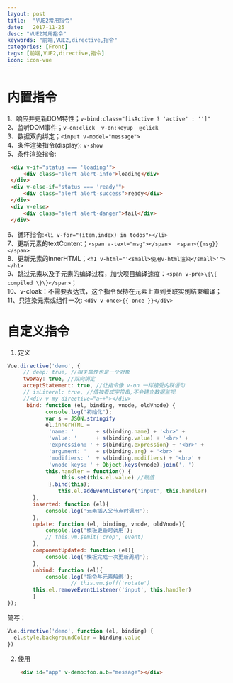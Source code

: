 ```yaml
---
layout: post
title:  "VUE2常用指令"
date:   2017-11-25
desc: "VUE2常用指令"
keywords: "前端,VUE2,directive,指令"
categories: [Front]
tags: [前端,VUE2,directive,指令]
icon: icon-vue
---
```

# 内置指令
1、响应并更新DOM特性；`v-bind:class="[isActive ? 'active' : '']"`  
2、监听DOM事件；`v-on:click  v-on:keyup  @click`  
3、数据双向绑定；`<input v-model="message">`  
4、条件渲染指令(display): `v-show`  
5、条件渲染指令: 

   ```html
    <div v-if="status === 'loading'">
        <div class="alert alert-info">loading</div>
    </div>
    <div v-else-if="status === 'ready'">
        <div class="alert alert-success">ready</div>
    </div>
    <div v-else>
        <div class="alert alert-danger">fail</div>
    </div>
   ```
6、循环指令:`<li v-for="(item,index) in todos"></li>`  
7、更新元素的textContent；`<span v-text="msg"></span>  <span>{{msg}}</span>`  
8、更新元素的innerHTML；`<h1 v-html="'<small>使用v-html渲染</small>'"></h1>`  
9、跳过元素以及子元素的编译过程，加快项目编译速度：`<span v-pre>\{\{ compiled \}\}</span>`；  
10、v-cloak：不需要表达式，这个指令保持在元素上直到关联实例结束编译；  
11、只渲染元素或组件一次: `<div v-once>{{ once }}</div>`


# 自定义指令
1. 定义
```js
Vue.directive('demo', {
     // deep: true, //相关属性也是一个对象
     twoWay: true, //双向绑定
     acceptStatement: true, //让指令像 v-on 一样接受内联语句
     // isLiteral: true, //值被看成字符串,不会建立数据监视 
     //<div v-my-directive="a++"></div>     
      bind: function (el, binding, vnode, oldVnode) {
            console.log('初始化');
            var s = JSON.stringify
            el.innerHTML =
             'name: '       + s(binding.name) + '<br>' +
             'value: '      + s(binding.value) + '<br>' +
             'expression: ' + s(binding.expression) + '<br>' +
             'argument: '   + s(binding.arg) + '<br>' +
             'modifiers: '  + s(binding.modifiers) + '<br>' +
             'vnode keys: ' + Object.keys(vnode).join(', ')
            this.handler = function() {
                 this.set(this.el.value) //赋值
             }.bind(this);
                this.el.addEventListener('input', this.handler)
        },
        inserted: function (el){
            console.log('元素插入父节点时调用');
        },
        update: function (el, binding, vnode, oldVnode){
            console.log('模板更新时调用');
            // this.vm.$emit('crop', event)       
        },
        componentUpdated: function (el){
            console.log('模板完成一次更新周期');
        },
        unbind: function (el){
            console.log('指令与元素解绑');
                    // this.vm.$off('rotate')
        this.el.removeEventListener('input', this.handler)
        }
});
```
简写：
```js
Vue.directive('demo', function (el, binding) {
  el.style.backgroundColor = binding.value
})
```
2. 使用  
```html
    <div id="app" v-demo:foo.a.b="message"></div>
```









